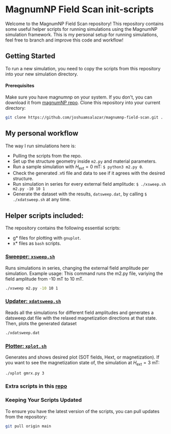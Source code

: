 # MagnumNP Field Scan init-scripts

Welcome to the MagnumNP Field Scan repository! This repository contains some useful helper scripts for running simulations using the MagnumNP simulation framework. This is my personal setup for running simulations, feel free to branch and improve this code and workflow!

## Getting Started

To run a new simulation, you need to copy the scripts from this repository into your new simulation directory.

#### Prerequisites

Make sure you have magnumnp on your system. If you don't, you can download it from [magnumNP repo](https://pypi.org/project/magnumnp/).
Clone this repository into your current directory:
```bash
git clone https://github.com/joshuamsalazar/magnumnp-field-scan.git .
```

## My personal workflow
The way I run simulations here is: 
 - Pulling the scripts from the repo.
 - Set up the structure geometry inside `m2.py` and material parameters.
 - Run a sample simulation with $H_\text{ext}=0 \text{ mT}$:  `$ python3 m2.py 0`.
 - Check the generated .vti file and data to see if it agrees with the desired structure.
 - Run simulation in series for every external field amplitude: `$ ./xsweep.sh m2.py -10 10 1`
 - Generate the dataset with the results, `datsweep.dat`, by calling `$ ./xdatsweep.sh` at any time.
  
## Helper scripts included:
The repository contains the following essential scripts:
  - g* files for plotting with `gnuplot`.
  - x* files as `bash` scripts.

### [Sweeper: `xsweep.sh`](https://github.com/joshuamsalazar/magnumnp_scripts/tree/main/h_ext-sweeps/xsweep)
Runs simulations in series, changing the external field amplitude per simulation. Example usage: This command runs the m2.py file, variying the field amplitude from -10 mT to 10 mT. 
```bash
./xsweep m2.py -10 10 1 
```
### [Updater: `xdatsweep.sh`](https://github.com/joshuamsalazar/magnumnp_scripts/tree/main/h_ext-sweeps/xdatsweep)
Reads all the simulations for different field amplitudes and generates a datsweep.dat file with the relaxed magnetization directions at that state. Then, plots the generated dataset
```bash
./xdatsweep.dat
```
### [Plotter: `xplot.sh`](https://github.com/joshuamsalazar/magnumnp_scripts/tree/main/h_ext-sweeps/xdatsweep/xplot)
Generates and shows desired plot (SOT fields, Hext, or magnetization). If you want to see the magnetization state of, the simulation at $H_\text{ext}=3$ mT:
```bash
./xplot gmrx.py 3
```


### Extra scripts in this [repo](https://github.com/joshuamsalazar/magnumnp_scripts)

### Keeping Your Scripts Updated

 To ensure you have the latest version of the scripts, you can pull updates from the repository:
  ```bash
  git pull origin main

